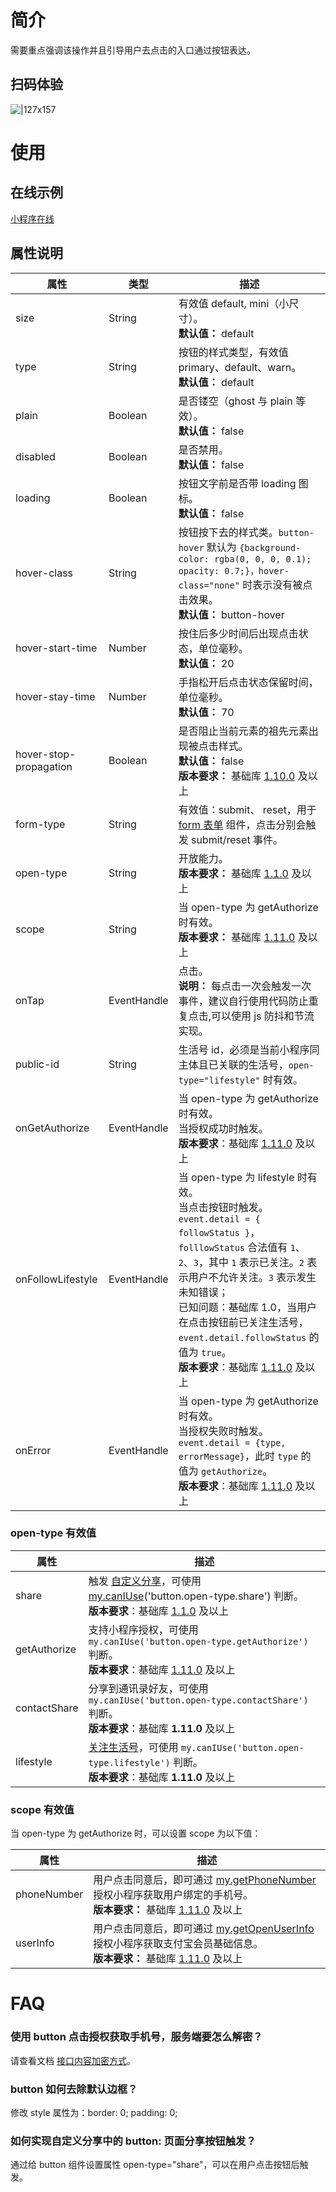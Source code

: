 # 简介

需要重点强调该操作并且引导用户去点击的入口通过按钮表达。

## 扫码体验

![|127x157](https://gw.alipayobjects.com/zos/skylark-tools/public/files/7e1b1df43443c8d65bbb3071d3e3211a.png#align=left&display=inline&height=157&margin=%5Bobject%20Object%5D&originHeight=157&originWidth=127&status=done&style=none&width=127)

# 使用

## 在线示例

[小程序在线](https://opendocs.alipay.com/openbox/mini/opendocs/basic-component?view=preview&defaultPage=pages/button/index&defaultOpenedFiles=pages/button/index&theme=light)

## 属性说明

| **属性** | **类型** | **描述** |
| --- | --- | --- |
| size | String | 有效值 default, mini（小尺寸）。<br />**默认值：** default |
| type | String | 按钮的样式类型，有效值 primary、default、warn。<br />**默认值：** default |
| plain | Boolean | 是否镂空（ghost 与 plain 等效）。<br />**默认值：** false |
| disabled | Boolean | 是否禁用。<br />**默认值：** false |
| loading | Boolean | 按钮文字前是否带 loading 图标。<br />**默认值：** false |
| hover-class | String | 按钮按下去的样式类。`button-hover` 默认为 `{background-color: rgba(0, 0, 0, 0.1); opacity: 0.7;}，hover-class="none"` 时表示没有被点击效果。<br />**默认值：** button-hover |
| hover-start-time | Number | 按住后多少时间后出现点击状态，单位毫秒。<br />**默认值：** 20 |
| hover-stay-time | Number | 手指松开后点击状态保留时间，单位毫秒。<br />**默认值：** 70 |
| hover-stop-propagation | Boolean | 是否阻止当前元素的祖先元素出现被点击样式。<br />**默认值：** false<br />**版本要求：** 基础库 [1.10.0](https://opendocs.alipay.com/mini/framework/compatibility) 及以上 |
| form-type | String | 有效值：submit、 reset，用于 [form 表单](https://opendocs.alipay.com/mini/component/form) 组件，点击分别会触发 submit/reset 事件。 |
| open-type | String | 开放能力。<br />**版本要求：** 基础库 [1.1.0](https://opendocs.alipay.com/mini/framework/compatibility) 及以上 |
| scope | String | 当 open-type 为 getAuthorize 时有效。<br />**版本要求：** 基础库 [1.11.0](https://opendocs.alipay.com/mini/framework/compatibility) 及以上 |
| onTap | EventHandle | 点击。<br />**说明：** 每点击一次会触发一次事件，建议自行使用代码防止重复点击,可以使用 js 防抖和节流实现。 |
| public-id | String | 生活号 id，必须是当前小程序同主体且已关联的生活号，`open-type="lifestyle"` 时有效。 |
| onGetAuthorize | EventHandle | 当 open-type 为 getAuthorize 时有效。<br />当授权成功时触发。<br />**版本要求**：基础库 [1.11.0](https://opendocs.alipay.com/mini/framework/compatibility) 及以上 |
| onFollowLifestyle | EventHandle | 当 open-type 为 lifestyle 时有效。<br />当点击按钮时触发。<br />`event.detail = { followStatus }`，`folllowStatus` 合法值有 `1`、`2`、`3`，其中 `1` 表示已关注。`2` 表示用户不允许关注。`3` 表示发生未知错误；<br />已知问题：基础库 1.0，当用户在点击按钮前已关注生活号，`event.detail.followStatus` 的值为 `true`。<br />**版本要求**：基础库 [1.11.0](https://opendocs.alipay.com/mini/framework/compatibility) 及以上 |
| onError | EventHandle | 当 open-type 为 getAuthorize 时有效。<br />当授权失败时触发。`event.detail = {type, errorMessage}`，此时 `type` 的值为 `getAuthorize`。<br />**版本要求**：基础库 [1.11.0](https://opendocs.alipay.com/mini/framework/compatibility) 及以上 |

### open-type 有效值

| **属性** | **描述** |
| --- | --- |
| share | 触发 [自定义分享](https://opendocs.alipay.com/mini/framework/page-detail#%E9%A1%B5%E9%9D%A2%E4%BA%8B%E4%BB%B6%E5%A4%84%E7%90%86%E5%87%BD%E6%95%B0)，可使用 [my.canIUse](https://opendocs.alipay.com/mini/api/can-i-use)('button.open-type.share') 判断。<br />**版本要求**：基础库 [1.1.0](https://opendocs.alipay.com/mini/framework/compatibility) 及以上 |
| getAuthorize | 支持小程序授权，可使用 `my.canIUse('button.open-type.getAuthorize')` 判断。<br />**版本要求**：基础库 [1.11.0](https://opendocs.alipay.com/mini/framework/compatibility) 及以上 |
| contactShare | 分享到通讯录好友，可使用 `my.canIUse('button.open-type.contactShare')` 判断。<br />**版本要求**：基础库 **1.11.0** 及以上 |
| lifestyle | [关注生活号](https://opendocs.alipay.com/mini/introduce/bntnry)，可使用 `my.canIUse('button.open-type.lifestyle')` 判断。<br />**版本要求**：基础库 **1.11.0** 及以上 |

### scope 有效值

当 open-type 为 getAuthorize 时，可以设置 scope 为以下值：

| **属性** | **描述** |
| --- | --- |
| phoneNumber | 用户点击同意后，即可通过 [my.getPhoneNumber](https://opendocs.alipay.com/mini/api/getphonenumber) 授权小程序获取用户绑定的手机号。<br />**版本要求：** 基础库 [1.11.0](/mini/framework/compatibility) 及以上 |
| userInfo | 用户点击同意后，即可通过 [my.getOpenUserInfo](https://opendocs.alipay.com/mini/api/ch8chh) 授权小程序获取支付宝会员基础信息。<br />**版本要求：** 基础库 [1.11.0](/mini/framework/compatibility) 及以上 |

# FAQ

### 使用 button 点击授权获取手机号，服务端要怎么解密？

请查看文档 [接口内容加密方式](https://opendocs.alipay.com/common/02mse3)。

### button 如何去除默认边框？

修改 style 属性为：border: 0; padding: 0;

### 如何实现自定义分享中的 button: 页面分享按钮触发？

通过给 button 组件设置属性 open-type="share"，可以在用户点击按钮后触发。
